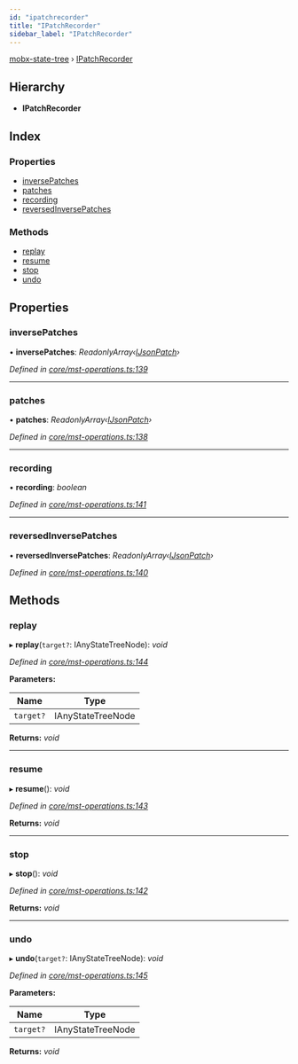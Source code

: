 ```yaml
---
id: "ipatchrecorder"
title: "IPatchRecorder"
sidebar_label: "IPatchRecorder"
---
```


[mobx-state-tree](../index.md) › [IPatchRecorder](ipatchrecorder.md)

## Hierarchy

* **IPatchRecorder**

## Index

### Properties

* [inversePatches](ipatchrecorder.md#inversepatches)
* [patches](ipatchrecorder.md#patches)
* [recording](ipatchrecorder.md#recording)
* [reversedInversePatches](ipatchrecorder.md#reversedinversepatches)

### Methods

* [replay](ipatchrecorder.md#replay)
* [resume](ipatchrecorder.md#resume)
* [stop](ipatchrecorder.md#stop)
* [undo](ipatchrecorder.md#undo)

## Properties

###  inversePatches

• **inversePatches**: *ReadonlyArray‹[IJsonPatch](ijsonpatch.md)›*

*Defined in [core/mst-operations.ts:139](https://github.com/mobxjs/mobx-state-tree/blob/6cb98690/packages/mobx-state-tree/src/core/mst-operations.ts#L139)*

___

###  patches

• **patches**: *ReadonlyArray‹[IJsonPatch](ijsonpatch.md)›*

*Defined in [core/mst-operations.ts:138](https://github.com/mobxjs/mobx-state-tree/blob/6cb98690/packages/mobx-state-tree/src/core/mst-operations.ts#L138)*

___

###  recording

• **recording**: *boolean*

*Defined in [core/mst-operations.ts:141](https://github.com/mobxjs/mobx-state-tree/blob/6cb98690/packages/mobx-state-tree/src/core/mst-operations.ts#L141)*

___

###  reversedInversePatches

• **reversedInversePatches**: *ReadonlyArray‹[IJsonPatch](ijsonpatch.md)›*

*Defined in [core/mst-operations.ts:140](https://github.com/mobxjs/mobx-state-tree/blob/6cb98690/packages/mobx-state-tree/src/core/mst-operations.ts#L140)*

## Methods

###  replay

▸ **replay**(`target?`: IAnyStateTreeNode): *void*

*Defined in [core/mst-operations.ts:144](https://github.com/mobxjs/mobx-state-tree/blob/6cb98690/packages/mobx-state-tree/src/core/mst-operations.ts#L144)*

**Parameters:**

Name | Type |
------ | ------ |
`target?` | IAnyStateTreeNode |

**Returns:** *void*

___

###  resume

▸ **resume**(): *void*

*Defined in [core/mst-operations.ts:143](https://github.com/mobxjs/mobx-state-tree/blob/6cb98690/packages/mobx-state-tree/src/core/mst-operations.ts#L143)*

**Returns:** *void*

___

###  stop

▸ **stop**(): *void*

*Defined in [core/mst-operations.ts:142](https://github.com/mobxjs/mobx-state-tree/blob/6cb98690/packages/mobx-state-tree/src/core/mst-operations.ts#L142)*

**Returns:** *void*

___

###  undo

▸ **undo**(`target?`: IAnyStateTreeNode): *void*

*Defined in [core/mst-operations.ts:145](https://github.com/mobxjs/mobx-state-tree/blob/6cb98690/packages/mobx-state-tree/src/core/mst-operations.ts#L145)*

**Parameters:**

Name | Type |
------ | ------ |
`target?` | IAnyStateTreeNode |

**Returns:** *void*
